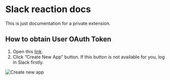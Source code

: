 # Slack reaction docs
This is just documentation for a private extension.

## How to obtain User OAuth Token

1. Open this [link](https://api.slack.com/apps).
2. Click “Create New App” button. If this button is not available for you, log in Slack firstly.

![Create new app](https://prnt.sc/bG8YE80Z5jKs)

